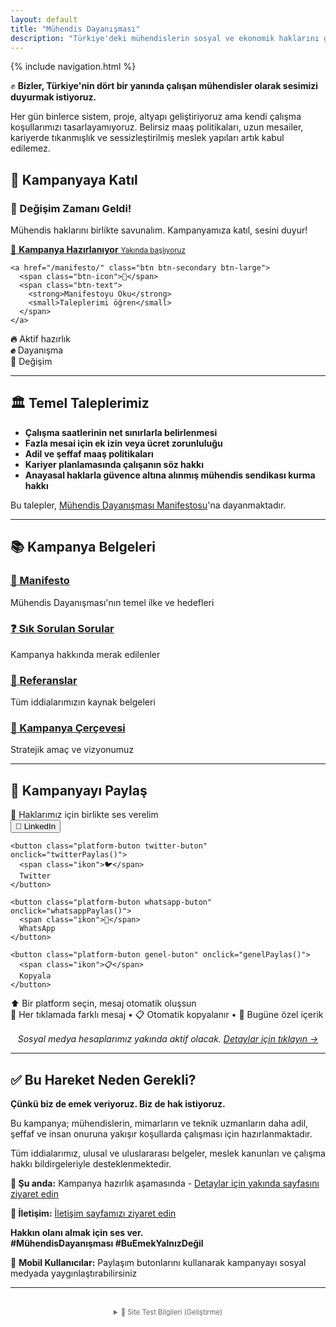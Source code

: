 ```yaml
---
layout: default
title: "Mühendis Dayanışması"
description: "Türkiye'deki mühendislerin sosyal ve ekonomik haklarını görünür kılmak için başlatılan kampanya"
---
```


{% include navigation.html %}

✊ **Bizler, Türkiye'nin dört bir yanında çalışan mühendisler olarak sesimizi duyurmak istiyoruz.**

Her gün binlerce sistem, proje, altyapı geliştiriyoruz ama kendi çalışma koşullarımızı tasarlayamıyoruz. Belirsiz maaş politikaları, uzun mesailer, kariyerde tıkanmışlık ve sessizleştirilmiş meslek yapıları artık kabul edilemez.

## 🎯 Kampanyaya Katıl

<div class="call-to-action">
  <div class="cta-content">
    <h3>🚀 Değişim Zamanı Geldi!</h3>
    <p>Mühendis haklarını birlikte savunalım. Kampanyamıza katıl, sesini duyur!</p>
  </div>
  
  <div class="cta-buttons">
    <a href="/yakinda/" class="btn btn-primary btn-large">
      <span class="btn-icon">🔧</span>
      <span class="btn-text">
        <strong>Kampanya Hazırlanıyor</strong>
        <small>Yakında başlıyoruz</small>
      </span>
    </a>
    
    <a href="/manifesto/" class="btn btn-secondary btn-large">
      <span class="btn-icon">📜</span>
      <span class="btn-text">
        <strong>Manifestoyu Oku</strong>
        <small>Taleplerimi öğren</small>
      </span>
    </a>
  </div>
  
  <div class="cta-extras">
    <div class="cta-stats">
      <div class="stat-item">
        <strong>🔥</strong>
        <span>Aktif hazırlık</span>
      </div>
      <div class="stat-item">
        <strong>✊</strong>
        <span>Dayanışma</span>
      </div>
      <div class="stat-item">
        <strong>🎯</strong>
        <span>Değişim</span>
      </div>
    </div>
  </div>
</div>

---

## 🏛️ Temel Taleplerimiz

- **Çalışma saatlerinin net sınırlarla belirlenmesi**
- **Fazla mesai için ek izin veya ücret zorunluluğu**  
- **Adil ve şeffaf maaş politikaları**
- **Kariyer planlamasında çalışanın söz hakkı**
- **Anayasal haklarla güvence altına alınmış mühendis sendikası kurma hakkı**

Bu talepler, [Mühendis Dayanışması Manifestosu](/manifesto/)'na dayanmaktadır.

---

## 📚 Kampanya Belgeleri

<div class="document-grid">
  <div class="document-card">
    <h3><a href="/manifesto/">📜 Manifesto</a></h3>
    <p>Mühendis Dayanışması'nın temel ilke ve hedefleri</p>
  </div>
  
  <div class="document-card">
    <h3><a href="/sss/">❓ Sık Sorulan Sorular</a></h3>
    <p>Kampanya hakkında merak edilenler</p>
  </div>
  
  <div class="document-card">
    <h3><a href="/referanslar/">🔗 Referanslar</a></h3>
    <p>Tüm iddialarımızın kaynak belgeleri</p>
  </div>
  
  <div class="document-card">
    <h3><a href="/kampanya-cercevesi/">🎯 Kampanya Çerçevesi</a></h3>
    <p>Stratejik amaç ve vizyonumuz</p>
  </div>
</div>

---

## 📱 Kampanyayı Paylaş

<div class="paylasim-widget">
  <div class="paylasim-baslik">
    💪 Haklarımız için birlikte ses verelim
  </div>
  
  <div class="paylasim-butonlar">
    <button class="platform-buton linkedin-buton" onclick="linkedinPaylas()">
      <span class="ikon">💼</span>
      LinkedIn
    </button>
    
    <button class="platform-buton twitter-buton" onclick="twitterPaylas()">
      <span class="ikon">🐦</span>
      Twitter
    </button>
    
    <button class="platform-buton whatsapp-buton" onclick="whatsappPaylas()">
      <span class="ikon">💬</span>
      WhatsApp
    </button>
    
    <button class="platform-buton genel-buton" onclick="genelPaylas()">
      <span class="ikon">📋</span>
      Kopyala
    </button>
  </div>
  
  <div id="paylasim-mesaj" class="paylasim-mesaj">
    ⬆️ Bir platform seçin, mesaj otomatik oluşsun
  </div>
  
  <div class="paylasim-bilgi">
    🔄 Her tıklamada farklı mesaj • 📋 Otomatik kopyalanır • 🎯 Bugüne özel içerik
  </div>
</div>

<link rel="stylesheet" href="/assets/css/paylasim.css">
<script src="/assets/js/mesaj-havuzu.js"></script>
<script src="/assets/js/paylasim.js"></script>

<p style="text-align: center; margin-top: 1rem;">
  <em>Sosyal medya hesaplarımız yakında aktif olacak. 
  <a href="/yakinda/">Detaylar için tıklayın →</a></em>
</p>

---

## ✅ Bu Hareket Neden Gerekli?

**Çünkü biz de emek veriyoruz. Biz de hak istiyoruz.**

Bu kampanya; mühendislerin, mimarların ve teknik uzmanların daha adil, şeffaf ve insan onuruna yakışır koşullarda çalışması için hazırlanmaktadır.

Tüm iddialarımız, ulusal ve uluslararası belgeler, meslek kanunları ve çalışma hakkı bildirgeleriyle desteklenmektedir.

**📍 Şu anda:** Kampanya hazırlık aşamasında - [Detaylar için yakında sayfasını ziyaret edin](/yakinda/)

**📧 İletişim:** [İletişim sayfamızı ziyaret edin](/iletisim/)

**Hakkın olanı almak için ses ver.**  
**#MühendisDayanışması #BuEmekYalnızDeğil**

<div class="swipe-hint">
  📱 <strong>Mobil Kullanıcılar:</strong> Paylaşım butonlarını kullanarak kampanyayı sosyal medyada yaygınlaştırabilirsiniz
</div>

---

<div style="font-size: 0.8em; color: #666; text-align: center; margin-top: 2rem;">
  <details>
    <summary>🔧 Site Test Bilgileri (Geliştirme)</summary>
    <div style="margin-top: 1rem; font-family: monospace;">
      <strong>Son güncelleme:</strong> {{ site.time | date: "%Y-%m-%d %H:%M:%S" }}<br>
      <strong>Build ID:</strong> {{ site.github.build_revision | slice: 0, 7 }}<br>
      <strong>Test sayfası:</strong> <a href="/test/">/test/</a><br>
      <strong>Status API:</strong> <a href="/api/status.json">/api/status.json</a><br>
      <strong>Cache buster:</strong> {{ "now" | date: "%s" }}
    </div>
  </details>
</div>
